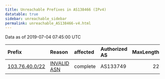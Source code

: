 ```yaml
---
title: Unreachable Prefixes in AS138466 (IPv4)
datatable: true
sidebar: unreachable_sidebar
permalink: unreachable_AS138466-v4.html
---
```


Data as of 2019-07-04 07:45:00 UTC


<div class="datatable-begin"></div>

| Prefix                                                 | Reason                                                                                                 | affected   | Authorized AS   |   MaxLength | Anchor                                       |   unreachable /24s |
|:-------------------------------------------------------|:-------------------------------------------------------------------------------------------------------|:-----------|:----------------|------------:|:---------------------------------------------|-------------------:|
| [103.76.40.0/22](https://stat.ripe.net/103.76.40.0/22) | [INVALID ASN](https://rpki-validator.ripe.net/announcement-preview?asn=AS138466&prefix=103.76.40.0/22) | complete   | AS133749        |          22 | [APNIC](unreachable_APNIC_RPKI_Root-v4.html) |                  4 |

<div class="datatable-end"></div>